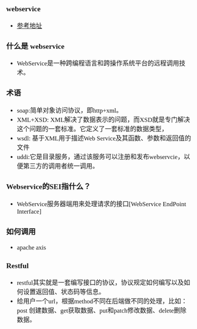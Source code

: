 <span style="font-family:Simsun,serif; font-size:17px;">

### webservice

- [参考地址](https://blog.csdn.net/weixin_39309402/article/details/98127021)

### 什么是 webservice

- WebService是一种跨编程语言和跨操作系统平台的远程调用技术。

### 术语

- soap:简单对象访问协议，即http+xml。
- XML+XSD: XML解决了数据表示的问题，而XSD就是专门解决这个问题的一套标准。它定义了一套标准的数据类型，
- wsdl: 基于XML用于描述Web Service及其函数、参数和返回值的文件
- uddi:它是目录服务，通过该服务可以注册和发布webservcie，以便第三方的调用者统一调用。

### Webservice的SEI指什么？

- WebService服务器端用来处理请求的接口[WebService EndPoint Interface]

### 如何调用

- apache axis

### Restful

- restful其实就是一套编写接口的协议，协议规定如何编写以及如何设置返回值、状态码等信息。
- 给用户一个url，根据method不同在后端做不同的处理，比如：post 创建数据、get获取数据、put和patch修改数据、delete删除数据。

</span>